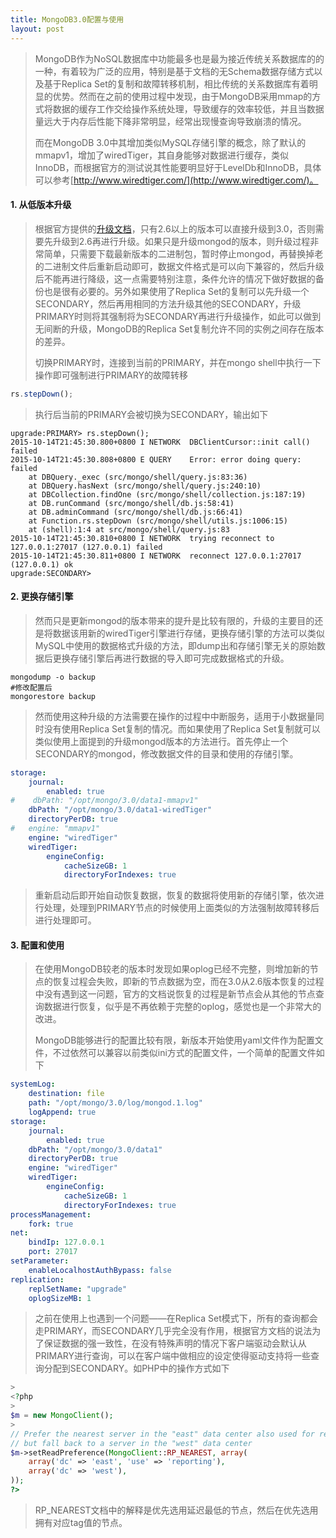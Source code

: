 ```yaml
---
title: MongoDB3.0配置与使用
layout: post
---
```


> MongoDB作为NoSQL数据库中功能最多也是最为接近传统关系数据库的的一种，有着较为广泛的应用，特别是基于文档的无Schema数据存储方式以及基于Replica Set的复制和故障转移机制，相比传统的关系数据库有着明显的优势。然而在之前的使用过程中发现，由于MongoDB采用mmap的方式将数据的缓存工作交给操作系统处理，导致缓存的效率较低，并且当数据量远大于内存后性能下降非常明显，经常出现慢查询导致崩溃的情况。
>
> 而在MongoDB 3.0中其增加类似MySQL存储引擎的概念，除了默认的mmapv1，增加了wiredTiger，其自身能够对数据进行缓存，类似InnoDB，而根据官方的测试说其性能要明显好于LevelDb和InnoDB，具体可以参考[http://www.wiredtiger.com/](http://www.wiredtiger.com/)。

#### 1. 从低版本升级

> 根据官方提供的[升级文档](http://docs.mongodb.org/manual/release-notes/3.0-upgrade/)，只有2.6以上的版本可以直接升级到3.0，否则需要先升级到2.6再进行升级。如果只是升级mongod的版本，则升级过程非常简单，只需要下载最新版本的二进制包，暂时停止mongod，再替换掉老的二进制文件后重新启动即可，数据文件格式是可以向下兼容的，然后升级后不能再进行降级，这一点需要特别注意，条件允许的情况下做好数据的备份也是很有必要的。另外如果使用了Replica Set的复制可以先升级一个SECONDARY，然后再用相同的方法升级其他的SECONDARY，升级PRIMARY时则将其强制将为SECONDARY再进行升级操作，如此可以做到无间断的升级，MongoDB的Replica Set复制允许不同的实例之间存在版本的差异。
>
> 切换PRIMARY时，连接到当前的PRIMARY，并在mongo shell中执行一下操作即可强制进行PRIMARY的故障转移
>
```javascript
rs.stepDown();
```
> 执行后当前的PRIMARY会被切换为SECONDARY，输出如下
>
```
upgrade:PRIMARY> rs.stepDown();
2015-10-14T21:45:30.800+0800 I NETWORK  DBClientCursor::init call() failed
2015-10-14T21:45:30.808+0800 E QUERY    Error: error doing query: failed
    at DBQuery._exec (src/mongo/shell/query.js:83:36)
    at DBQuery.hasNext (src/mongo/shell/query.js:240:10)
    at DBCollection.findOne (src/mongo/shell/collection.js:187:19)
    at DB.runCommand (src/mongo/shell/db.js:58:41)
    at DB.adminCommand (src/mongo/shell/db.js:66:41)
    at Function.rs.stepDown (src/mongo/shell/utils.js:1006:15)
    at (shell):1:4 at src/mongo/shell/query.js:83
2015-10-14T21:45:30.810+0800 I NETWORK  trying reconnect to 127.0.0.1:27017 (127.0.0.1) failed
2015-10-14T21:45:30.811+0800 I NETWORK  reconnect 127.0.0.1:27017 (127.0.0.1) ok
upgrade:SECONDARY>
```

#### 2. 更换存储引擎

> 然而只是更新mongod的版本带来的提升是比较有限的，升级的主要目的还是将数据该用新的wiredTiger引擎进行存储，更换存储引擎的方法可以类似MySQL中使用的数据格式升级的方法，即dump出和存储引擎无关的原始数据后更换存储引擎后再进行数据的导入即可完成数据格式的升级。
>
```
mongodump -o backup
#修改配置后
mongorestore backup
```
> 然而使用这种升级的方法需要在操作的过程中中断服务，适用于小数据量同时没有使用Replica Set复制的情况。而如果使用了Replica Set复制就可以类似使用上面提到的升级mongod版本的方法进行。首先停止一个SECONDARY的mongod，修改数据文件的目录和使用的存储引擎。
>
```yaml
storage:
    journal:
        enabled: true
#    dbPath: "/opt/mongo/3.0/data1-mmapv1"
    dbPath: "/opt/mongo/3.0/data1-wiredTiger"
    directoryPerDB: true
#   engine: "mmapv1"
    engine: "wiredTiger"
    wiredTiger:
        engineConfig:
            cacheSizeGB: 1
            directoryForIndexes: true
```
>
> 重新启动后即开始自动恢复数据，恢复的数据将使用新的存储引擎，依次进行处理，处理到PRIMARY节点的时候使用上面类似的方法强制故障转移后进行处理即可。

#### 3. 配置和使用

> 在使用MongoDB较老的版本时发现如果oplog已经不完整，则增加新的节点的恢复过程会失败，即新的节点数据为空，而在3.0从2.6版本恢复的过程中没有遇到这一问题，官方的文档说恢复的过程是新节点会从其他的节点查询数据进行恢复，似乎是不再依赖于完整的oplog，感觉也是一个非常大的改进。
>
> MongoDB能够进行的配置比较有限，新版本开始使用yaml文件作为配置文件，不过依然可以兼容以前类似ini方式的配置文件，一个简单的配置文件如下
>
```yaml
systemLog:
    destination: file
    path: "/opt/mongo/3.0/log/mongod.1.log"
    logAppend: true
storage:
    journal:
        enabled: true
    dbPath: "/opt/mongo/3.0/data1"
    directoryPerDB: true
    engine: "wiredTiger"
    wiredTiger:
        engineConfig:
            cacheSizeGB: 1
            directoryForIndexes: true
processManagement:
    fork: true
net:
    bindIp: 127.0.0.1
    port: 27017
setParameter:
    enableLocalhostAuthBypass: false
replication:
    replSetName: "upgrade"
    oplogSizeMB: 1
```
> 之前在使用上也遇到一个问题——在Replica Set模式下，所有的查询都会走PRIMARY，而SECONDARY几乎完全没有作用，根据官方文档的说法为了保证数据的强一致性，在没有特殊声明的情况下客户端驱动会默认从PRIMARY进行查询，可以在客户端中做相应的设定使得驱动支持将一些查询分配到SECONDARY。如PHP中的操作方式如下
>
```php
>
<?php
>
$m = new MongoClient();
>
// Prefer the nearest server in the "east" data center also used for reporting,
// but fall back to a server in the "west" data center
$m->setReadPreference(MongoClient::RP_NEAREST, array(
    array('dc' => 'east', 'use' => 'reporting'),
    array('dc' => 'west'),
));
?>
```
> RP\_NEAREST文档中的解释是优先选用延迟最低的节点，然后在优先选用拥有对应tag值的节点。
